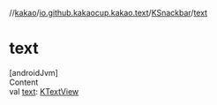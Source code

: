 //[kakao](../../../index.md)/[io.github.kakaocup.kakao.text](../index.md)/[KSnackbar](index.md)/[text](text.md)



# text  
[androidJvm]  
Content  
val [text](text.md): [KTextView](../-k-text-view/index.md)  




